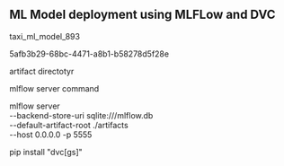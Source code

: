 ## ML Model deployment using MLFLow and DVC




taxi_ml_model_893

5afb3b29-68bc-4471-a8b1-b58278d5f28e

artifact directotyr

mlflow server command

mlflow server \
        --backend-store-uri sqlite:///mlflow.db \
        --default-artifact-root ./artifacts \
        --host 0.0.0.0 -p 5555

pip install "dvc[gs]"